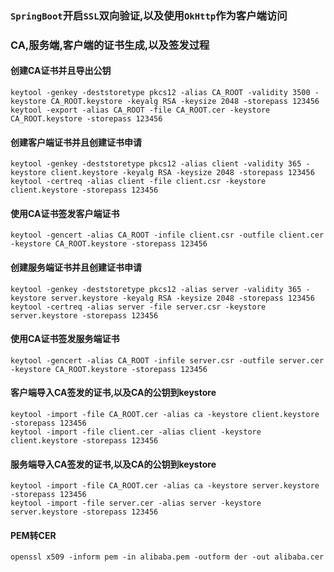 ### `SpringBoot`开启`SSL`双向验证,以及使用`OkHttp`作为客户端访问

### CA,服务端,客户端的证书生成,以及签发过程

#### 创建CA证书并且导出公钥
```
keytool -genkey -deststoretype pkcs12 -alias CA_ROOT -validity 3500 -keystore CA_ROOT.keystore -keyalg RSA -keysize 2048 -storepass 123456
keytool -export -alias CA_ROOT -file CA_ROOT.cer -keystore CA_ROOT.keystore -storepass 123456
```

#### 创建客户端证书并且创建证书申请
```
keytool -genkey -deststoretype pkcs12 -alias client -validity 365 -keystore client.keystore -keyalg RSA -keysize 2048 -storepass 123456
keytool -certreq -alias client -file client.csr -keystore client.keystore -storepass 123456
```

#### 使用CA证书签发客户端证书
```
keytool -gencert -alias CA_ROOT -infile client.csr -outfile client.cer -keystore CA_ROOT.keystore -storepass 123456
```

#### 创建服务端证书并且创建证书申请
```
keytool -genkey -deststoretype pkcs12 -alias server -validity 365 -keystore server.keystore -keyalg RSA -keysize 2048 -storepass 123456
keytool -certreq -alias server -file server.csr -keystore server.keystore -storepass 123456
```

#### 使用CA证书签发服务端证书
```
keytool -gencert -alias CA_ROOT -infile server.csr -outfile server.cer -keystore CA_ROOT.keystore -storepass 123456
```

#### 客户端导入CA签发的证书,以及CA的公钥到keystore
```
keytool -import -file CA_ROOT.cer -alias ca -keystore client.keystore -storepass 123456
keytool -import -file client.cer -alias client -keystore client.keystore -storepass 123456
```

#### 服务端导入CA签发的证书,以及CA的公钥到keystore
```
keytool -import -file CA_ROOT.cer -alias ca -keystore server.keystore -storepass 123456
keytool -import -file server.cer -alias server -keystore server.keystore -storepass 123456
```

#### PEM转CER
```
openssl x509 -inform pem -in alibaba.pem -outform der -out alibaba.cer
```

	